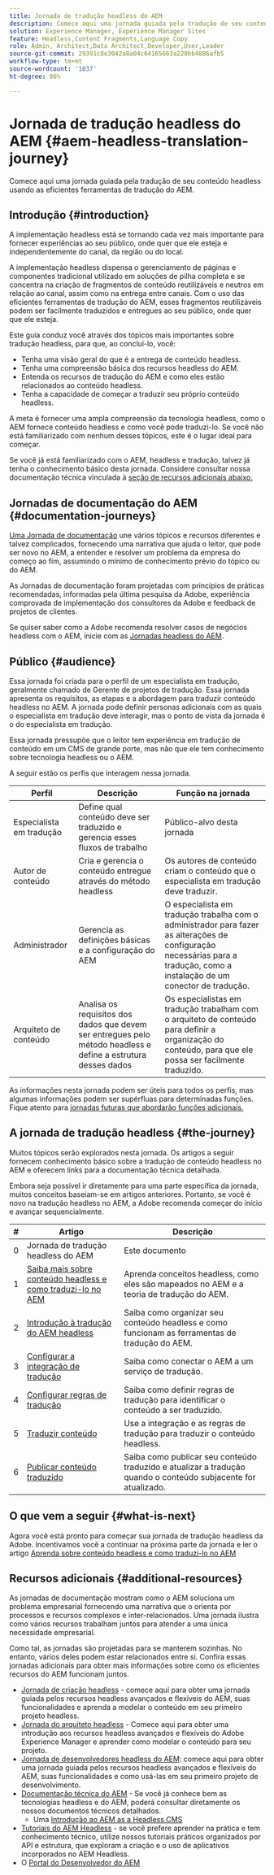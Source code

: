 ```yaml
---
title: Jornada de tradução headless do AEM
description: Comece aqui uma jornada guiada pela tradução de seu conteúdo headless usando as eficientes ferramentas de tradução do AEM.
solution: Experience Manager, Experience Manager Sites
feature: Headless,Content Fragments,Language Copy
role: Admin, Architect,Data Architect,Developer,User,Leader
source-git-commit: 29391c8e3042a8a04c64165663a228bb4886afb5
workflow-type: tm+mt
source-wordcount: '1037'
ht-degree: 86%

---
```


# Jornada de tradução headless do AEM {#aem-headless-translation-journey}

Comece aqui uma jornada guiada pela tradução de seu conteúdo headless usando as eficientes ferramentas de tradução do AEM.

## Introdução {#introduction}

A implementação headless está se tornando cada vez mais importante para fornecer experiências ao seu público, onde quer que ele esteja e independentemente do canal, da região ou do local.

A implementação headless dispensa o gerenciamento de páginas e componentes tradicional utilizado em soluções de pilha completa e se concentra na criação de fragmentos de conteúdo reutilizáveis e neutros em relação ao canal, assim como na entrega entre canais. Com o uso das eficientes ferramentas de tradução do AEM, esses fragmentos reutilizáveis podem ser facilmente traduzidos e entregues ao seu público, onde quer que ele esteja.

Este guia conduz você através dos tópicos mais importantes sobre tradução headless, para que, ao concluí-lo, você:

* Tenha uma visão geral do que é a entrega de conteúdo headless.
* Tenha uma compreensão básica dos recursos headless do AEM.
* Entenda os recursos de tradução do AEM e como eles estão relacionados ao conteúdo headless.
* Tenha a capacidade de começar a traduzir seu próprio conteúdo headless.

A meta é fornecer uma ampla compreensão da tecnologia headless, como o AEM fornece conteúdo headless e como você pode traduzi-lo. Se você não está familiarizado com nenhum desses tópicos, este é o lugar ideal para começar.

Se você já está familiarizado com o AEM, headless e tradução, talvez já tenha o conhecimento básico desta jornada. Considere consultar nossa documentação técnica vinculada à [seção de recursos adicionais abaixo.](#additional-resources)

## Jornadas de documentação do AEM {#documentation-journeys}

[Uma Jornada de documentação](/help/journey-documentation/home.md) une vários tópicos e recursos diferentes e talvez complicados, fornecendo uma narrativa que ajuda o leitor, que pode ser novo no AEM, a entender e resolver um problema da empresa do começo ao fim, assumindo o mínimo de conhecimento prévio do tópico ou do AEM.

As Jornadas de documentação foram projetadas com princípios de práticas recomendadas, informadas pela última pesquisa da Adobe, experiência comprovada de implementação dos consultores da Adobe e feedback de projetos de clientes.

Se quiser saber como a Adobe recomenda resolver casos de negócios headless com o AEM, inicie com as [Jornadas headless do AEM](/help/journey-headless/overview.md).

## Público {#audience}

Essa jornada foi criada para o perfil de um especialista em tradução, geralmente chamado de Gerente de projetos de tradução. Essa jornada apresenta os requisitos, as etapas e a abordagem para traduzir conteúdo headless no AEM. A jornada pode definir personas adicionais com as quais o especialista em tradução deve interagir, mas o ponto de vista da jornada é o do especialista em tradução.

Essa jornada pressupõe que o leitor tem experiência em tradução de conteúdo em um CMS de grande porte, mas não que ele tem conhecimento sobre tecnologia headless ou o AEM.

A seguir estão os perfis que interagem nessa jornada.

| Perfil | Descrição | Função na jornada |
|---|---|---|
| Especialista em tradução | Define qual conteúdo deve ser traduzido e gerencia esses fluxos de trabalho | Público-alvo desta jornada |
| Autor de conteúdo | Cria e gerencia o conteúdo entregue através do método headless | Os autores de conteúdo criam o conteúdo que o especialista em tradução deve traduzir. |
| Administrador | Gerencia as definições básicas e a configuração do AEM | O especialista em tradução trabalha com o administrador para fazer as alterações de configuração necessárias para a tradução, como a instalação de um conector de tradução. |
| Arquiteto de conteúdo | Analisa os requisitos dos dados que devem ser entregues pelo método headless e define a estrutura desses dados | Os especialistas em tradução trabalham com o arquiteto de conteúdo para definir a organização do conteúdo, para que ele possa ser facilmente traduzido. |

As informações nesta jornada podem ser úteis para todos os perfis, mas algumas informações podem ser supérfluas para determinadas funções. Fique atento para [jornadas futuras que abordarão funções adicionais.](/help/journey-documentation/home.md#journeys)

## A jornada de tradução headless {#the-journey}

Muitos tópicos serão explorados nesta jornada. Os artigos a seguir fornecem conhecimento básico sobre a tradução de conteúdo headless no AEM e oferecem links para a documentação técnica detalhada.

Embora seja possível ir diretamente para uma parte específica da jornada, muitos conceitos baseiam-se em artigos anteriores. Portanto, se você é novo na tradução headless no AEM, a Adobe recomenda começar do início e avançar sequencialmente.

| # | Artigo | Descrição |
|---|---|---|
| 0 | Jornada de tradução headless do AEM | Este documento |
| 1 | [Saiba mais sobre conteúdo headless e como traduzi-lo no AEM](learn-about.md) | Aprenda conceitos headless, como eles são mapeados no AEM e a teoria de tradução do AEM. |
| 2 | [Introdução à tradução do AEM headless](getting-started.md) | Saiba como organizar seu conteúdo headless e como funcionam as ferramentas de tradução do AEM. |
| 3 | [Configurar a integração de tradução](configure-connector.md) | Saiba como conectar o AEM a um serviço de tradução. |
| 4 | [Configurar regras de tradução](translation-rules.md) | Saiba como definir regras de tradução para identificar o conteúdo a ser traduzido. |
| 5 | [Traduzir conteúdo](translate-content.md) | Use a integração e as regras de tradução para traduzir o conteúdo headless. |
| 6 | [Publicar conteúdo traduzido](publish-content.md) | Saiba como publicar seu conteúdo traduzido e atualizar a tradução quando o conteúdo subjacente for atualizado. |

## O que vem a seguir {#what-is-next}

Agora você está pronto para começar sua jornada de tradução headless da Adobe. Incentivamos você a continuar na próxima parte da jornada e ler o artigo [Aprenda sobre conteúdo headless e como traduzi-lo no AEM](learn-about.md)

## Recursos adicionais {#additional-resources}

As jornadas de documentação mostram como o AEM soluciona um problema empresarial fornecendo uma narrativa que o orienta por processos e recursos complexos e inter-relacionados. Uma jornada ilustra como vários recursos trabalham juntos para atender a uma única necessidade empresarial.

Como tal, as jornadas são projetadas para se manterem sozinhas. No entanto, vários deles podem estar relacionados entre si. Confira essas jornadas adicionais para obter mais informações sobre como os eficientes recursos do AEM funcionam juntos.

* [Jornada de criação headless](/help/journey-headless/author/overview.md) - comece aqui para obter uma jornada guiada pelos recursos headless avançados e flexíveis do AEM, suas funcionalidades e aprenda a modelar o conteúdo em seu primeiro projeto headless.
* [Jornada do arquiteto headless](/help/journey-headless/architect/overview.md) - Comece aqui para obter uma introdução aos recursos headless avançados e flexíveis do Adobe Experience Manager e aprender como modelar o conteúdo para seu projeto.
* [Jornada de desenvolvedores headless do AEM](/help/journey-headless/developer/overview.md): comece aqui para obter uma jornada guiada pelos recursos headless avançados e flexíveis do AEM, suas funcionalidades e como usá-las em seu primeiro projeto de desenvolvimento.
* [Documentação técnica do AEM](https://experienceleague.adobe.com/docs/experience-manager-65.html?lang=pt-BR) - Se você já conhece bem as tecnologias headless e do AEM, poderá consultar diretamente os nossos documentos técnicos detalhados.
   * Uma [Introdução ao AEM as a Headless CMS](/help/sites-developing/headless/introduction.md)
* [Tutoriais do AEM Headless](https://experienceleague.adobe.com/docs/experience-manager-learn/getting-started-with-aem-headless/overview.html?lang=pt-BR) - se você prefere aprender na prática e tem conhecimento técnico, utilize nossos tutoriais práticos organizados por API e estrutura, que exploram a criação e o uso de aplicativos incorporados no AEM Headless.
* O [Portal do Desenvolvedor do AEM](https://experienceleague.adobe.com/landing/experience-manager/headless/developer.html?lang=pt-BR)
